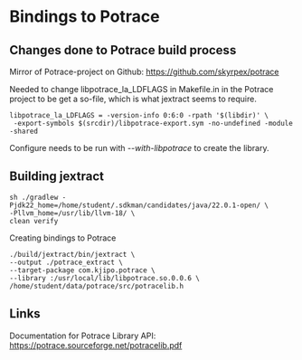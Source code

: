 # Bindings to Potrace



## Changes done to Potrace build process
Mirror of Potrace-project on Github: https://github.com/skyrpex/potrace

Needed to change libpotrace_la_LDFLAGS in Makefile.in in the Potrace project to be get a so-file, 
which is what jextract seems to require.
```
libpotrace_la_LDFLAGS = -version-info 0:6:0 -rpath '$(libdir)' \
 -export-symbols $(srcdir)/libpotrace-export.sym -no-undefined -module -shared
```

Configure needs to be run with *--with-libpotrace* to create the library.


## Building jextract

```
sh ./gradlew -Pjdk22_home=/home/student/.sdkman/candidates/java/22.0.1-open/ \
-Pllvm_home=/usr/lib/llvm-18/ \
clean verify
```

Creating bindings to Potrace
```
./build/jextract/bin/jextract \
--output ./potrace_extract \
--target-package com.kjipo.potrace \
--library :/usr/local/lib/libpotrace.so.0.0.6 \
/home/student/data/potrace/src/potracelib.h
```

## Links

Documentation for Potrace Library API: https://potrace.sourceforge.net/potracelib.pdf

